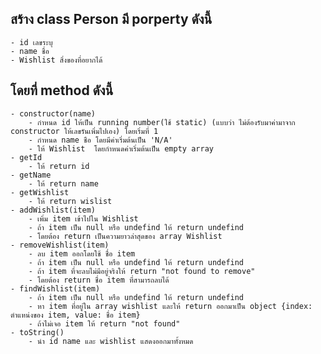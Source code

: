 ## สร้าง class Person มี porperty ดังนี้
    - id เลขระบุ
    - name ชื่อ
    - Wishlist สิ่งของที่อยากได้

## โดยที่ method ดังนี้
    - constructor(name)
        - กำหนด id ให้เป็น running number(ใช้ static) (แบบว่า ไม่ต้องรับมาค่ามาจาก constructor ให้เลขรันเพิ่มไปเอง) โดยเริ่มที่ 1
        - กำหนด name ชือ โดยมีค่าเริ่มต้นเป็น 'N/A'
        - ให้ Wishlist  โดยกำหนดค่าเริ่มต้นเป็น empty array
    - getId 
        - ให้ return id
    - getName
        - ให้ return name
    - getWishlist
        - ให้ return wislist
    - addWishlist(item)
        - เพิ่ม item เข้าไปใน Wishlist
        - ถ้า item เป็น null หรือ undefind ให้ return undefind
        - โดยต้อง return เป็นความยาวล่าสุดของ array Wishlist
    - removeWishlist(item)
        - ลบ item ออกโดยใช้ ชื่อ item 
        - ถ้า item เป็น null หรือ undefind ให้ return undefind
        - ถ้า item ที่จะลบไม่มีอยู่จริงให้ return "not found to remove"
        - โดยต้อง return ชื่อ item ที่สามารถลบได้
    - findWishlist(item)
        - ถ้า item เป็น null หรือ undefind ให้ return undefind
        - หา item ที่อยู่ใน array wishlist และให้ return ออกมาเป็น object {index: ตำแหน่งของ item, value: ชื่อ item}
        - ถ้าไม่เจอ item ให้ return "not found"
    - toString()
        - นำ id name และ wishlist แสดงออกมาทั้งหมด
